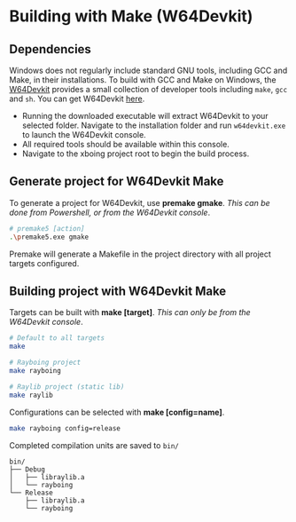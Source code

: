 # Building with Make (W64Devkit)
## Dependencies
Windows does not regularly include standard GNU tools, including GCC and Make, in their installations. To build with GCC and Make on Windows, the [W64Devkit](https://github.com/skeeto/w64devkit) provides a small collection of developer tools including `make`, `gcc` and `sh`. You can get W64Devkit [here](https://github.com/skeeto/w64devkit/releases/tag/v2.4.0).
 * Running the downloaded executable will extract W64Devkit to your selected folder. Navigate to the installation folder and run `w64devkit.exe` to launch the W64Devkit console.
 * All required tools should be available within this console.
* Navigate to the xboing project root to begin the build process.

## Generate project for W64Devkit Make
To generate a project for W64Devkit, use **premake gmake**. *This can be done from Powershell, or from the W64Devkit console*.
```sh
# premake5 [action]
.\premake5.exe gmake
```
Premake will generate a Makefile in the project directory with all project targets configured.

## Building project with W64Devkit Make
Targets can be built with **make [target]**. *This can only be from the W64Devkit console*.
```sh
# Default to all targets
make

# Rayboing project
make rayboing

# Raylib project (static lib)
make raylib
```

Configurations can be selected with **make [config=name]**.
```sh
make rayboing config=release
```

Completed compilation units are saved to `bin/`
```
bin/
├── Debug
│   ├── libraylib.a
│   └── rayboing
└── Release
    ├── libraylib.a
    └── rayboing
```
